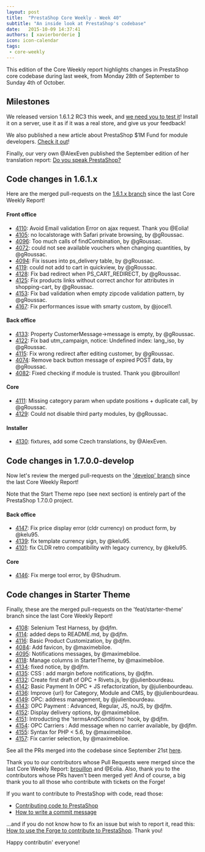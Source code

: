 ```yaml
---
layout: post
title:  "PrestaShop Core Weekly - Week 40"
subtitle: "An inside look at PrestaShop's codebase"
date:   2015-10-09 14:37:41
authors: [ xavierborderie ]
icon: icon-calendar
tags:
 - core-weekly
---
```


This edition of the Core Weekly report highlights changes in PrestaShop core codebase during last week, from Monday 28th of September to Sunday 4th of October.


## Milestones

We released version 1.6.1.2 RC3 this week, and [we need you to test it](http://build.prestashop.com/news/prestashop-1-6-1-2-rc3/)! Install it on a server, use it as if it was a real store, and give us your feedback!

We also published a new article about PrestaShop $1M Fund for module developers. [Check it out](http://build.prestashop.com/news/prestashop-integration-fund/)!

Finally, our very own @AlexEven published the September edition of her translation report: [Do you speak PrestaShop?](http://build.prestashop.com/news/do-you-speak-prestashop-september-2015-edition/)


 


## Code changes in 1.6.1.x

Here are the merged pull-requests on the [1.6.1.x branch](https://github.com/PrestaShop/PrestaShop/tree/1.6.1.x) since the last Core Weekly Report!
 

#### Front office

 * [4110](https://github.com/PrestaShop/PrestaShop/pull/4110): Avoid Email validation Error on ajax request. Thank you @Eolia!
 * [4105](https://github.com/PrestaShop/PrestaShop/pull/4105): no localstorage with Safari private browsing, by @gRoussac.
 * [4096](https://github.com/PrestaShop/PrestaShop/pull/4096): Too much calls of findCombination, by @gRoussac.
 * [4072](https://github.com/PrestaShop/PrestaShop/pull/4072): could not see available vouchers when changing quantities, by @gRoussac.
 * [4094](https://github.com/PrestaShop/PrestaShop/pull/4094): Fix issues into ps_delivery table, by @gRoussac.
 * [4119](https://github.com/PrestaShop/PrestaShop/pull/4119): could not add to cart in quickview, by @gRoussac.
 * [4128](https://github.com/PrestaShop/PrestaShop/pull/4128): Fix bad redirect when PS_CART_REDIRECT, by @gRoussac.
 * [4125](https://github.com/PrestaShop/PrestaShop/pull/4125): Fix products links without correct anchor for attributes in shopping-cart, by @gRoussac.
 * [4153](https://github.com/PrestaShop/PrestaShop/pull/4153): Fix bad validation when empty zipcode validation pattern, by @gRoussac.
 * [4167](https://github.com/PrestaShop/PrestaShop/pull/4167): Fix performances issue with smarty custom, by @jocel1.
 
 
 
#### Back office
 
 * [4133](https://github.com/PrestaShop/PrestaShop/pull/4133): Property CustomerMessage->message is empty, by @gRoussac.
 * [4122](https://github.com/PrestaShop/PrestaShop/pull/4122): Fix bad utm_campaign, notice: Undefined index: lang_iso, by @gRoussac.
 * [4115](https://github.com/PrestaShop/PrestaShop/pull/4115): Fix wrong redirect after editing customer, by @gRoussac.
 * [4074](https://github.com/PrestaShop/PrestaShop/pull/4074): Remove back button message of expired POST data, by @gRoussac.
 * [4082](https://github.com/PrestaShop/PrestaShop/pull/4082): Fixed checking if module is trusted. Thank you @brouillon!

 
 
#### Core
 
 * [4111](https://github.com/PrestaShop/PrestaShop/pull/4111): Missing category param when update positions + duplicate call, by @gRoussac.
 * [4129](https://github.com/PrestaShop/PrestaShop/pull/4129): Could not disable third party modules, by @gRoussac.

 
 
#### Installer

 * [4130](https://github.com/PrestaShop/PrestaShop/pull/4130): fixtures, add some Czech translations, by @AlexEven.
 
 
 
 
## Code changes in 1.7.0.0-develop

Now let's review the merged pull-requests on the ['develop' branch](https://github.com/PrestaShop/PrestaShop/tree/develop) since the last Core Weekly Report!

Note that the Start Theme repo (see next section) is entirely part of the PrestaShop 1.7.0.0 project.
 
 
#### Back office

 * [4147](https://github.com/PrestaShop/PrestaShop/pull/4147): Fix price display error (cldr currency) on product form, by @kelu95.
 * [4139](https://github.com/PrestaShop/PrestaShop/pull/4139): fix template currency sign, by @kelu95.
 * [4101](https://github.com/PrestaShop/PrestaShop/pull/4101): fix CLDR retro compatibility with legacy currency, by @kelu95.
 
 
#### Core

 * [4146](https://github.com/PrestaShop/PrestaShop/pull/4146): Fix merge tool error, by @Shudrum.
 
 
 
## Code changes in Starter Theme

Finally, these are the merged pull-requests on the 'feat/starter-theme' branch since the last Core Weekly Report!
 
 * [4108](https://github.com/PrestaShop/PrestaShop/pull/4108): Selenium Test Harness, by @djfm.
 * [4114](https://github.com/PrestaShop/PrestaShop/pull/4114): added deps to README.md, by @djfm.
 * [4116](https://github.com/PrestaShop/PrestaShop/pull/4116): Basic Product Customization, by @djfm.
 * [4084](https://github.com/PrestaShop/PrestaShop/pull/4084): Add favicon, by @maximebiloe.
 * [4095](https://github.com/PrestaShop/PrestaShop/pull/4095): Notifications messages, by @maximebiloe.
 * [4118](https://github.com/PrestaShop/PrestaShop/pull/4118): Manage columns in StarterTheme, by @maximebiloe.
 * [4134](https://github.com/PrestaShop/PrestaShop/pull/4134): fixed notice, by @djfm.
 * [4135](https://github.com/PrestaShop/PrestaShop/pull/4135): CSS : add margin before notifications, by @djfm.
 * [4132](https://github.com/PrestaShop/PrestaShop/pull/4132): Create first draft of OPC + Rivets.js, by @julienbourdeau.
 * [4142](https://github.com/PrestaShop/PrestaShop/pull/4142): Basic Payment In OPC + JS refactorization, by @julienbourdeau.
 * [4136](https://github.com/PrestaShop/PrestaShop/pull/4136): Improve {url} for Category, Module and CMS, by @julienbourdeau.
 * [4149](https://github.com/PrestaShop/PrestaShop/pull/4149): OPC: address management, by @julienbourdeau.
 * [4143](https://github.com/PrestaShop/PrestaShop/pull/4143): OPC Payment : Advanced, Regular, JS, noJS, by @djfm.
 * [4152](https://github.com/PrestaShop/PrestaShop/pull/4152): Display delivery options, by @maximebiloe.
 * [4151](https://github.com/PrestaShop/PrestaShop/pull/4151): Introducting the 'termsAndConditions' hook, by @djfm.
 * [4154](https://github.com/PrestaShop/PrestaShop/pull/4154): OPC Carriers : Add message when no carrier available, by @djfm.
 * [4155](https://github.com/PrestaShop/PrestaShop/pull/4155): Syntax for PHP < 5.6, by @maximebiloe.
 * [4157](https://github.com/PrestaShop/PrestaShop/pull/4157): Fix carrier selection, by @maximebiloe.
 

 
See all the PRs merged into the codebase since September 21st [here](https://github.com/PrestaShop/PrestaShop/pulls?q=is%3Apr+merged%3A%3E2015-09-07+is%3Aclosed+sort%3Aupdated&utf8=%E2%9C%93).

Thank you to our contributors whose Pull Requests were merged since the last Core Weekly Report: [brouillon](https://github.com/brouillon) and @Eolia. Also, thank you to the contributors whose PRs haven't been merged yet! And of course, a big thank you to all those who contribute with tickets on the Forge!

If you want to contribute to PrestaShop with code, read those:

 * [Contributing code to PrestaShop](http://doc.prestashop.com/display/PS16/Contributing+code+to+PrestaShop)
 * [How to write a commit message](http://doc.prestashop.com/display/PS16/How+to+write+a+commit+message)

...and if you do not know how to fix an issue but wish to report it, read this: [How to use the Forge to contribute to PrestaShop](http://doc.prestashop.com/display/PS16/How+to+use+the+Forge+to+contribute+to+PrestaShop). Thank you!

Happy contributin' everyone!

 
 
 
